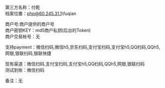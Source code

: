 第三方名称：付乾  
档案位置：php@60.245.31.1\fuqian  
 
商户号:商户提供的商户号  
商户密钥KEY：md5商户私钥(后台的Token)  
商户交易帐号：无  
 
支持payment：微信扫码,微信h5,京东扫码,支付宝扫码,支付宝h5,QQ扫码,QQh5,网银,银联扫码,银联快捷  
 
现有渠道：微信扫码,支付宝扫码,支付宝h5,QQ扫码,QQh5,网银,银联扫码  
测试到账：微信扫码  
 
备注：无  
